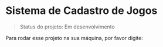 <h1>Sistema de Cadastro de Jogos</h1>

> Status do projeto: Em desenvolvimento

Para rodar esse projeto na sua máquina, por favor digite:

```

```
